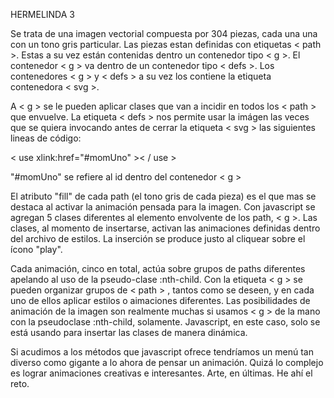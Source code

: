 HERMELINDA 3

Se trata de una imagen vectorial compuesta por 304 piezas, cada una una con un tono gris particular. Las piezas estan definidas con  etiquetas < path >. Estas a su vez están contenidas dentro un contenedor tipo < g >. El contenedor < g > va dentro de un contenedor tipo < defs >. Los contenedores  < g >  y < defs >  a su vez los contiene la etiqueta contenedora  < svg >. 

A < g > se le pueden aplicar clases que van a incidir en todos los < path > que envuelve. La etiqueta < defs > nos permite usar la imágen las veces que se quiera invocando antes de cerrar la etiqueta < svg > las siguientes lineas de código:

< use xlink:href="#momUno" >< / use >

"#momUno" se refiere al id dentro del contenedor < g >
 
El atributo "fill" de cada path (el tono gris  de cada pieza) es el que mas  se destaca al activar la animación pensada para  la imagen. Con javascript se agregan 5 clases diferentes al elemento envolvente de los path,  < g >. Las clases, al momento de insertarse, activan las animaciones definidas dentro del archivo de estilos. La inserción se produce justo al cliquear sobre el ícono "play". 

Cada animación, cinco en total, actúa sobre grupos de paths diferentes apelando al uso de la pseudo-clase :nth-child. Con la etiqueta < g > se pueden organizar grupos de < path > , tantos como se deseen, y en cada uno de ellos aplicar estilos o aimaciones diferentes. Las posibilidades de animación de la imagen son realmente muchas si usamos < g > de la mano con la  pseudoclase :nth-child, solamente. Javascript, en este caso, solo se está usando para insertar las clases de manera dinámica.

Si acudimos a los métodos  que javascript ofrece tendríamos un menú  tan diverso como gigante a lo ahora de pensar un animación. Quizá lo complejo es  lograr animaciones creativas e interesantes. Arte, en últimas. He ahí el reto.  
